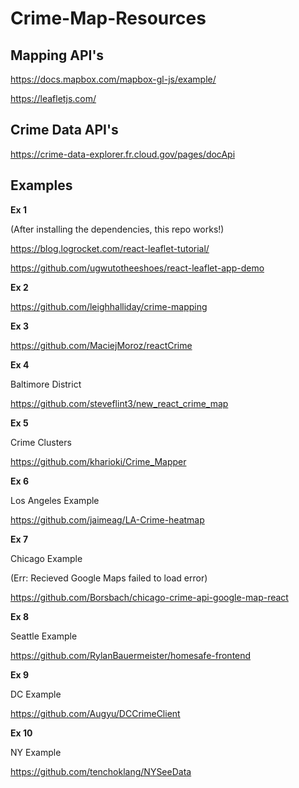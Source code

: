 # Crime-Map-Resources


## Mapping API's

https://docs.mapbox.com/mapbox-gl-js/example/

https://leafletjs.com/

## Crime Data API's

https://crime-data-explorer.fr.cloud.gov/pages/docApi

## Examples

**Ex 1**

(After installing the dependencies, this repo works!)

https://blog.logrocket.com/react-leaflet-tutorial/


https://github.com/ugwutotheeshoes/react-leaflet-app-demo

**Ex 2**

https://github.com/leighhalliday/crime-mapping

**Ex 3**

https://github.com/MaciejMoroz/reactCrime

**Ex 4**

Baltimore District

https://github.com/steveflint3/new_react_crime_map

**Ex 5**

Crime Clusters

https://github.com/kharioki/Crime_Mapper

**Ex 6**

Los Angeles Example

https://github.com/jaimeag/LA-Crime-heatmap

**Ex 7**

Chicago Example

(Err: Recieved Google Maps failed to load error)

https://github.com/Borsbach/chicago-crime-api-google-map-react

**Ex 8**

Seattle Example

https://github.com/RylanBauermeister/homesafe-frontend

**Ex 9**

DC Example

https://github.com/Augyu/DCCrimeClient

**Ex 10**

NY Example

https://github.com/tenchoklang/NYSeeData


